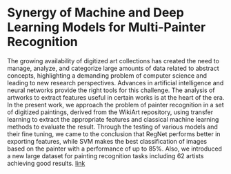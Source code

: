 # Synergy of Machine and Deep Learning Models for Multi-Painter Recognition

The growing availability of digitized art collections has created the need to manage, analyze, and categorize large amounts of data related to abstract concepts, highlighting a demanding problem of computer science and leading to new research perspectives. Advances in artificial intelligence and neural networks provide the right tools for this challenge. The analysis of artworks to extract features useful in certain works is at the heart of the era. In the present work, we approach the problem of painter recognition in a set of digitized paintings, derived from the WikiArt repository, using transfer learning to extract the appropriate features and classical machine learning methods to evaluate the result. Through the testing of various models and their fine tuning, we came to the conclusion that RegNet performs better in exporting features, while SVM makes the best classification of images based on the painter with a performance of up to 85%. Also, we introduced a new large dataset for painting recognition tasks including 62 artists achieving good results. [link](https://arxiv.org/abs/2304.14773) 
